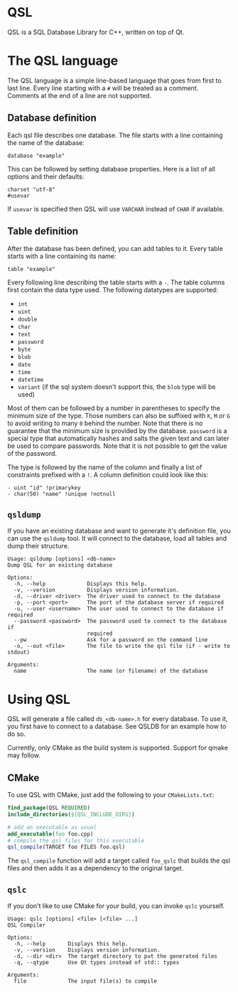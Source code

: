 # QSL

QSL is a SQL Database Library for C++, written on top of Qt.

# The QSL language

The QSL language is a simple line-based language that goes from first to last line. Every line
starting with a `#` will be treated as a comment. Comments at the end of a line are not supported.

## Database definition

Each qsl file describes one database. The file starts with a line containing the name of
the database:

```
database "example"
```

This can be followed by setting database properties. Here is a list of all options and their defaults:

```
charset "utf-8"
#usevar
```

If `usevar` is specified then QSL will use `VARCHAR` instead of `CHAR` if available.

## Table definition

After the database has been defined, you can add tables to it. Every table starts with a line
containing its name:

```
table "example"
```

Every following line describing the table starts with a `-`. The table columns first contain the
data type used. The following datatypes are supported:

 - `int`
 - `uint`
 - `double`
 - `char`
 - `text`
 - `password`
 - `byte`
 - `blob`
 - `date`
 - `time`
 - `datetime`
 - `variant` (if the sql system doesn't support this, the `blob` type will be used)
 
Most of them can be followed by a number in parentheses to specify the minimum size of the
type. Those numbers can also be suffixed with `K`, `M` or `G` to avoid writing to many `0` behind
the number. Note that there is no guarantee that the minimum size is provided by the database.
`password` is a special type that automatically hashes and salts the given text and can later
be used to compare passwords. Note that it is not possible to get the value of the password.

The type is followed by the name of the column and finally a list of constraints prefixed with
a `!`. A column definition could look like this:

```
- uint "id" !primarykey
- char(50) "name" !unique !notnull
```

## `qsldump`

If you have an existing database and want to generate it's definition file, you can use the
`qsldump` tool. It will connect to the database, load all tables and dump their structure.

```
Usage: qsldump [options] <db-name>
Dump QSL for an existing database

Options:
  -h, --help             Displays this help.
  -v, --version          Displays version information.
  -d, --driver <driver>  The driver used to connect to the database
  -p, --port <port>      The port of the database server if required
  -u, --user <username>  The user used to connect to the database if required
  --password <password>  The password used to connect to the database if
                         required
  --pw                   Ask for a password on the command line
  -o, --out <file>       The file to write the qsl file (if - write to stdout)

Arguments:
  name                   The name (or filename) of the database
```

# Using QSL

QSL will generate a file called `db_<db-name>.h` for every database. To use it, you first have
to connect to a database. See QSLDB for an example how to do so.

Currently, only CMake as the build system is supported. Support for qmake may follow.

## CMake

To use QSL with CMake, just add the following to your `CMakeLists.txt`:

```cmake
find_package(QSL REQUIRED)
include_directories(${QSL_INCLUDE_DIRS})

# add an executable as usual
add_executable(foo foo.cpp)
# compile the qsl files for this executable
qsl_compile(TARGET foo FILES foo.qsl)
```

The `qsl_compile` function will add a target called `foo_qslc` that builds the qsl
files and then adds it as a dependency to the original target.

## `qslc`

If you don't like to use CMake for your build, you can invoke `qslc` yourself.

```
Usage: qslc [options] <file> [<file> ...]
QSL Compiler

Options:
  -h, --help       Displays this help.
  -v, --version    Displays version information.
  -d, --dir <dir>  The target directory to put the generated files
  -q, --qtype      Use Qt types instead of std:: types

Arguments:
  file             The input file(s) to compile
```
